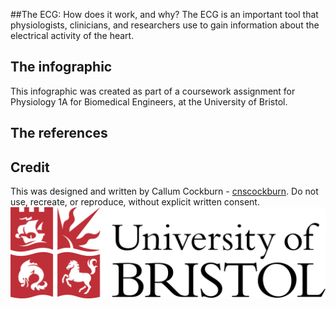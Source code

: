 ##The ECG: How does it work, and why?
The ECG is an important tool that physiologists, clinicians, and researchers use to gain information about the electrical activity of the heart. 
## The infographic

This infographic was created as part of a coursework assignment for Physiology 1A for Biomedical Engineers, at the University of Bristol.
## The references



## Credit
This was designed and written by Callum Cockburn - [cnscockburn](https://github.com/cnscockburn).
Do not use, recreate, or reproduce, without explicit written consent.
![University of Bristol logo](https://github.com/cnscockburn/ECGInfographic/blob/main/university-of-bristol-logo-png-transparent.png)
